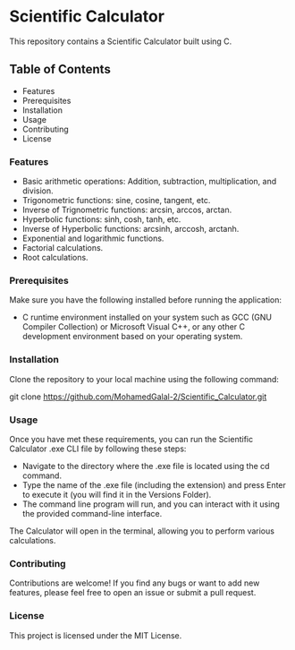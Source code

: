 # Scientific Calculator
This repository contains a Scientific Calculator built using C.

## Table of Contents
* Features
* Prerequisites
* Installation
* Usage
* Contributing
* License

### Features
* Basic arithmetic operations: Addition, subtraction, multiplication, and division.
* Trigonometric functions: sine, cosine, tangent, etc.
* Inverse of Trignometric functions: arcsin, arccos, arctan.
* Hyperbolic functions: sinh, cosh, tanh, etc.
* Inverse of Hyperbolic functions: arcsinh, arccosh, arctanh.
* Exponential and logarithmic functions.
* Factorial calculations.
* Root calculations.

### Prerequisites
Make sure you have the following installed before running the application:

* C runtime environment installed on your system such as GCC (GNU Compiler Collection) or Microsoft Visual C++, or any other C development environment based on your operating system.

### Installation
Clone the repository to your local machine using the following command:

git clone https://github.com/MohamedGalal-2/Scientific_Calculator.git

### Usage
Once you have met these requirements, you can run the Scientific Calculator .exe CLI file by following these steps:

* Navigate to the directory where the .exe file is located using the cd command.
* Type the name of the .exe file (including the extension) and press Enter to execute it (you will find it in the Versions Folder).
* The command line program will run, and you can interact with it using the provided command-line interface.

The Calculator will open in the terminal, allowing you to perform various calculations.

### Contributing
Contributions are welcome! If you find any bugs or want to add new features, please feel free to open an issue or submit a pull request.

### License
This project is licensed under the MIT License.
